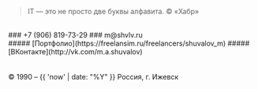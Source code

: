 > IT — это не просто две буквы алфавита. © «Хабр»
<br>
 ### +7 (906) 819-73-29
 ### m@shvlv.ru
<br>
##### [Портфолио](https://freelansim.ru/freelancers/shuvalov_m)
##### [ВКонтакте](http://vk.com/m.a.shuvalov)
<br>
<br>
<br>
© 1990 – {{ 'now' | date: "%Y" }} Россия, г. Ижевск
